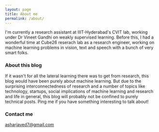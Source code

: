 ```yaml
---
layout: page
title: About me
permalink: /about/
---
```


I'm currently a research assistant at IIIT-Hyderabad's CVIT lab, working under Dr Vineet Gandhi on weakly supervised learning.
Before this, I had a wonderful time at Cube26 reserach lab as a research engineer, working on machine learning problems in vision, text and speech with a bunch of very smart folks.

### About this blog

If it wasn't for all the lateral learning there was to get from research, this blog would have been purely about machine learning. But due to the surprising interconnectedness of research and a number of topics like technology, startups, social implications of machine learning and research and life in general, this blog will probably not be confined to purely technical posts. Ping me if you have something interesting to talk about!

### Contact me

[asharjaved7@gmail.com](mailto:asharjaved7@gmail.com)